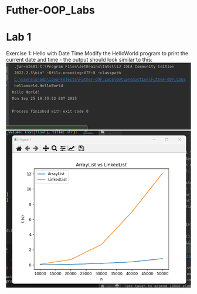 # Futher-OOP_Labs
# Lab 1
Exercise 1: Hello with Date Time
Modify the HelloWorld program to print the current date and time - the output should look similar
to this:
![img.png](img.png)
![img.png](img_1.png)